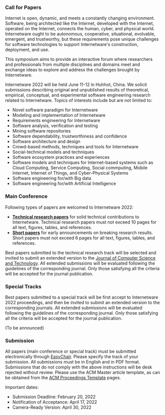 ### Call for Papers

Internet is open, dynamic, and meets a constantly changing environment. Software, being architected like the Internet, developed with the Internet, operated on the Internet, connects the human, cyber, and physical world. Internetware ought to be autonomous, cooperative, situational, evolvable, emergent, and trustworthy, but these requirements pose unique challenges for software technologies to support Internetware's construction, deployment, and use.

This symposium aims to provide an interactive forum where researchers and professionals from multiple disciplines and domains meet and exchange ideas to explore and address the challenges brought by Internetware.

Internetware 2022 will be held June 11-12 in Huhhot, China. We solicit submissions describing original and unpublished results of theoretical, empirical, conceptual, and experimental software engineering research related to Internetware. Topics of interests include but are not limited to:

* Novel software paradigm for Internetware
* Modeling and implementation of Internetware
* Requirements engineering for Internetware
* Software analysis, verification and testing
* Mining software repositories
* Software dependability, trustworthiness and confidence
* Software architecture and design
* Crowd-based methods, techniques and tools for Internetware
* Social-technical models and techniques
* Software ecosystem practices and experiences
* Software models and techniques for Internet-based systems such as Cloud Computing, Service Computing, Social commputing, Mobile Internet, Internet of Things, and Cyber-Physical Systems
* Software engineering for/with Big data
* Software engineering for/with Artificial Intelligence

### Main Conference

Following types of papers are welcomed to Internetware 2022:

* **<u>Technical research papers</u>** for solid technical contributions to Internetware. Technical research papers must not exceed 10 pages for all text, figures, tables, and references. 
* **<u>Short papers</u>** for early announcements on breaking research results. Short papers must not exceed 6 pages for all text, figures, tables, and references. 

Best papers submitted to the technical research track will be selected and invited to submit an extended version to the [Journal of Computer Science and Technology](https://www.springer.com/journal/11390). All extended submissions will be evaluated following the guidelines of the corresponding journal. Only those satisfying all the criteria will be accepted for the journal publication.

### Special Tracks

Best papers submitted to a special track will be first accept to Internetware 2022 proceedings, and then be invited to submit an extended version to the corresponding journals. All extended submissions will be evaluated following the guidelines of the corresponding journal. Only those satisfying all the criteria will be accepted for the journal publication.

(To be announced)

### Submission

All papers (main conference or special track) must be submitted electronically through [EasyChair](https://easychair.org/conferences/?conf=internetware2022). Please specify the track of your submission. All submissions must be in English and in PDF format. Submissions that do not comply with the above instructions will be desk rejected without review. Please use the ACM Master article template, as can be obtained from the [ACM Proceedings Template](https://www.acm.org/publications/proceedings-template) pages.


Important dates:

* Submission Deadline: February 20, 2022
* Notification of Acceptance: April 17, 2022
* Camera-Ready Version: April 30, 2022

<div style="display: none;">
 <h3>Camera-Ready Instructions</h3>
 <p>Accepted Full papers must not exceed 10 pages for all text, figures, tables, and
     references. Accepted short papers must not exceed 6 pages for all text, figures,
     tables, and references. Please upload the camera copy via EasyChair. When
     uploading
     the camera copy, you must upload manuscripts including the source files and
     PDFs.
     You can compress the files in a zip file and upload the zip file.</p>

 <h3>Publication</h3>
 <p>All authors of accepted papers of will be asked to complete an electronic ACM
     Copyright form and will receive further instructions for preparing their camera
     ready versions. All accepted contributions will be published in the
     Internetware2022 electronic proceedings and in the ACM Digital Library. </p>
</div>